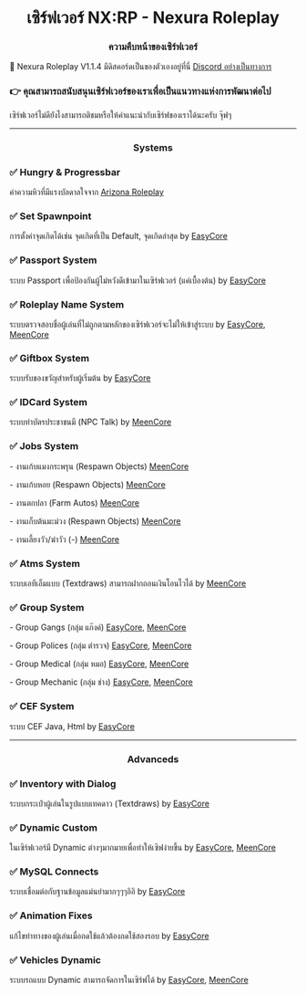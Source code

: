 <h1 align="center">เซิร์ฟเวอร์ NX:RP - Nexura Roleplay</h1>
<h3 align="center">ความคืบหน้าของเซิร์ฟเวอร์</h3>

💖 Nexura Roleplay V1.1.4 มีดิสคอร์ดเป็นของตัวเองอยู่ที่นี่ [Discord อย่างเป็นทางการ](https://discord.gg/keA9Mg7hJj)

### 👉 คุณสามารถสนับสนุนเซิร์ฟเวอร์ของเราเพื่อเป็นแนวทางแห่งการพัฒนาต่อไป
เซิร์ฟเวอร์ไม่ดียังไงสามารถติชมหรือให้คำแนะนำกับเซิร์ฟของเราได้นะครับ จุ๊ฟๆ

<hr>
<h3 align="center">Systems</h3>
<h3 align="left">✅ Hungry & Progressbar</h3>
<p>ค่าความหิวที่มีแรงบัลดาลใจจาก <a href="https://arizona-rp.com">Arizona Roleplay</a></p>
<h3 align="left">✅ Set Spawnpoint</h3>
<p>การตั้งค่าจุดเกิดได้เช่น จุดเกิดที่เป็น Default, จุดเกิดล่าสุด by <a href="https://github.com/exsycore">EasyCore</a></p>
<h3 align="left">✅ Passport System</h3>
<p>ระบบ Passport เพื่อป้องกันผู้ไม่หวังดีเข้ามาในเซิร์ฟเวอร์ (แค่เบื้องต้น) by <a href="https://github.com/exsycore">EasyCore</a></p>
<h3 align="left">✅ Roleplay Name System</h3>
<p>ระบบตรวจสอบชื่อผู้เล่นที่ไม่ถูกตามหลักของเซิร์ฟเวอร์จะไม่ให้เข้าสู่ระบบ by <a href="https://github.com/exsycore">EasyCore</a>, <a href="https://github.com/meencore">MeenCore</a></p>
<h3 align="left">✅ Giftbox System</h3>
<p>ระบบรับของขวัญสำหรับผู้เริ่มต้น by <a href="https://github.com/exsycore">EasyCore</a></p>
<h3 align="left">✅ IDCard System</h3>
<p>ระบบทำบัตรประชาชนมี (NPC Talk) by <a href="https://github.com/meencore">MeenCore</a></p>
<h3 align="left">✅ Jobs System</h3>
<p> - งานเก้บแมงกระพรุน (Respawn Objects) <a href="https://github.com/meencore">MeenCore</a></p>
<p> - งานเก้บหอย (Respawn Objects) <a href="https://github.com/meencore">MeenCore</a></p>
<p> - งานตกปลา (Farm Autos) <a href="https://github.com/meencore">MeenCore</a></p>
<p> - งานเก็บต้นมะม่วง (Respawn Objects) <a href="https://github.com/meencore">MeenCore</a></p>
<p> - งานเลี้ยงวัว/ฆ่าวัว (-) <a href="https://github.com/meencore">MeenCore</a></p>
<h3 align="left">✅ Atms System</h3>
<p>ระบบเอทีเอ็มแบบ (Textdraws) สามารถฝากถอนเงินโอนไวได้ by <a href="https://github.com/meencore">MeenCore</a></p>
<h3 align="left">✅ Group System</h3>
<p> - Group Gangs (กลุ่ม แก๊งค์) <a href="https://github.com/exsycore">EasyCore</a>, <a href="https://github.com/meencore">MeenCore</a></p>
<p> - Group Polices (กลุ่ม ตำรวจ) <a href="https://github.com/exsycore">EasyCore</a>, <a href="https://github.com/meencore">MeenCore</a></p>
<p> - Group Medical (กลุ่ม หมอ) <a href="https://github.com/exsycore">EasyCore</a>, <a href="https://github.com/meencore">MeenCore</a></p>
<p> - Group Mechanic (กลุ่ม ช่าง) <a href="https://github.com/exsycore">EasyCore</a>, <a href="https://github.com/meencore">MeenCore</a></p>
<h3 align="left">✅ CEF System</h3>
<p>ระบบ CEF Java, Html by <a href="https://github.com/exsycore">EasyCore</a></p>
<hr>
<h3 align="center">Advanceds</h3>
<h3 align="left">✅ Inventory with Dialog</h3>
<p>ระบบกระเป๋าผู้เล่นในรูปแบบเทคดาว (Textdraws) by <a href=![Uploading sa-mp-002.png…]()
"https://github.com/exsycore">EasyCore</a></p>
<h3 align="left">✅ Dynamic Custom</h3>
<p>ในเซิร์ฟเวอร์มี Dynamic ต่างๆมากมายเพื่อทำให้เซิฟง่ายขึ้น by <a href="https://github.com/exsycore">EasyCore</a>, <a href="https://github.com/meencore">MeenCore</a></p>
<h3 align="left">✅ MySQL Connects</h3>
<p>ระบบเชื่อมต่อกับฐานข้อมูลแม่นยำมากๆๆๆอิอิ by <a href="https://github.com/exsycore">EasyCore</a></p>
<h3 align="left">✅ Animation Fixes</h3>
<p>แก้ไขท่าทางของผู้เล่นเมื่อกดใช้แล้วต้องกดใช้สองรอบ by <a href="https://github.com/exsycore">EasyCore</a></p>
<h3 align="left">✅ Vehicles Dynamic</h3>
<p>ระบบรถแบบ Dynamic สามารถจัดการในเซิร์ฟได้ by <a href="https://github.com/exsycore">EasyCore</a>, <a href="https://github.com/meencore">MeenCore</a></p>
<br>
